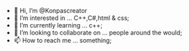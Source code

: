 - 👋 Hi, I’m @Konpascreator
- 👀 I’m interested in ...  C++,C#,html & css;
- 🌱 I’m currently learning ... c++;
- 💞️ I’m looking to collaborate on ... people around the would;
- 📫 How to reach me ... something;

<!---
Konpascreator/Konpascreator is a ✨ special ✨ repository because its `README.md` (this file) appears on your GitHub profile.
You can click the Preview link to take a look at your changes.
--->
